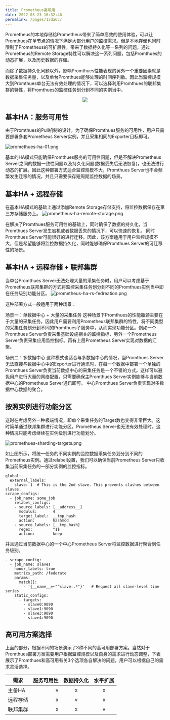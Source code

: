 ```yaml
---
title: Prometheus高可用
date: 2022-03-23 16:32:46
permalink: /pages/13da6c/
---
```


Prometheus的本地存储给Prometheus带来了简单高效的使用体验，可以让Promthues在单节点的情况下满足大部分用户的监控需求。但是本地存储也同时限制了Prometheus的可扩展性，带来了数据持久化等一系列的问题。通过Prometheus的Remote Storage特性可以解决这一系列问题，包括Promthues的动态扩展，以及历史数据的存储。

而除了数据持久化问题以外，影响Promthues性能表现的另外一个重要因素就是数据采集任务量，以及单台Promthues能够处理的时间序列数。因此当监控规模大到Promthues单台无法有效处理的情况下，可以选择利用Promthues的联邦集群的特性，将Promthues的监控任务划分到不同的实例当中。


<p align="center"><img src="/img/prometheus.jpg" width="auto" style="cursor: zoom-in;"></p>


## 基本HA：服务可用性
由于Promthues的Pull机制的设计，为了确保Promthues服务的可用性，用户只需要部署多套Prometheus Server实例，并且采集相同的Exporter目标即可。

![promethues-ha-01.png](/img/promethues-ha-01.png)


基本的HA模式只能确保Promthues服务的可用性问题，但是不解决Prometheus Server之间的数据一致性问题以及持久化问题(数据丢失后无法恢复)，也无法进行动态的扩展。因此这种部署方式适合监控规模不大，Promthues Server也不会频繁发生迁移的情况，并且只需要保存短周期监控数据的场景。


## 基本HA + 远程存储

在基本HA模式的基础上通过添加Remote Storage存储支持，将监控数据保存在第三方存储服务上。
![prometheus-ha-remote-storage.png](/img/prometheus-ha-remote-storage.png)

在解决了Promthues服务可用性的基础上，同时确保了数据的持久化，当Promthues Server发生宕机或者数据丢失的情况下，可以快速的恢复。 同时Promthues Server可能很好的进行迁移。因此，该方案适用于用户监控规模不大，但是希望能够将监控数据持久化，同时能够确保Promthues Server的可迁移性的场景。

## 基本HA + 远程存储 + 联邦集群
当单台Promthues Server无法处理大量的采集任务时，用户可以考虑基于Prometheus联邦集群的方式将监控采集任务划分到不同的Promthues实例当中即在任务级别功能分区。
![prometheus-ha-rs-fedreation.png](/img/prometheus-ha-rs-fedreation.png)


这种部署方式一般适用于两种场景：

场景一：单数据中心 + 大量的采集任务
这种场景下Promthues的性能瓶颈主要在于大量的采集任务，因此用户需要利用Prometheus联邦集群的特性，将不同类型的采集任务划分到不同的Promthues子服务中，从而实现功能分区。例如一个Promthues Server负责采集基础设施相关的监控指标，另外一个Prometheus Server负责采集应用监控指标。再有上层Prometheus Server实现对数据的汇聚。

场景二：多数据中心
这种模式也适合与多数据中心的情况，当Promthues Server无法直接与数据中心中的Exporter进行通讯时，在每一个数据中部署一个单独的Promthues Server负责当前数据中心的采集任务是一个不错的方式。这样可以避免用户进行大量的网络配置，只需要确保主Promthues Server实例能够与当前数据中心的Prometheus Server通讯即可。 中心Promthues Server负责实现对多数据中心数据的聚合。

## 按照实例进行功能分区
这时在考虑另外一种极端情况，即单个采集任务的Target数也变得非常巨大。这时简单通过联邦集群进行功能分区，Prometheus Server也无法有效处理时。这种情况只能考虑继续在实例级别进行功能划分。

![promethues-sharding-targets.png](promethues-sharding-targets.png)

如上图所示，将统一任务的不同实例的监控数据采集任务划分到不同的Prometheus实例。通过relabel设置，我们可以确保当前Prometheus Server只收集当前采集任务的一部分实例的监控指标。

```
global:
  external_labels:
    slave: 1  # This is the 2nd slave. This prevents clashes between slaves.
scrape_configs:
  - job_name: some_job
    relabel_configs:
    - source_labels: [__address__]
      modulus:       4
      target_label:  __tmp_hash
      action:        hashmod
    - source_labels: [__tmp_hash]
      regex:         ^1$
      action:        keep
```

并且通过当前数据中心的一个中心Prometheus Server将监控数据进行聚合到任务级别。

```
- scrape_config:
  - job_name: slaves
    honor_labels: true
    metrics_path: /federate
    params:
      match[]:
        - '{__name__=~"^slave:.*"}'   # Request all slave-level time series
    static_configs:
      - targets:
        - slave0:9090
        - slave1:9090
        - slave3:9090
        - slave4:9090
```

## 高可用方案选择
上面的部分，根据不同的场景演示了3种不同的高可用部署方案。当然对于Promthues部署方案需要用户根据监控规模以及自身的需求进行动态调整，下表展示了Promthues和高可用有关3个选项各自解决的问题，用户可以根据自己的需求灵活选择。

| 需求  | 服务可用性   |  数据持久化  |  水平扩展 |
| --------  |  -----:  | :----:  | :----:  |
| 主备HA    | v |   x     | x     |
| 远程存储  |   x   |   v   |x     |
| 联邦集群  |   x   |  x  |v     |